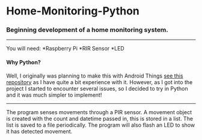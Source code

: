 # Home-Monitoring-Python
### Beginning development of a home monitoring system. 
___

You will need:
*Raspberry Pi
*RIR Sensor
*LED

#### Why Python?
Well, I originally was planning to make this with Android Things [see this repository](https://github.com/aldersjus/Home-Monitoring-Android-Things) as I have quite a bit experience with it. However, as I got into the project I started to encounter several issues, so I decided to try in Python and it was much simpler to implement!
___

The program senses movements through a PIR sensor. A movement object
is created with the count and datetime passed in, this is stored in
a list. The list is saved to a file periodically. The program will
also flash an LED to show it has detected movement.
